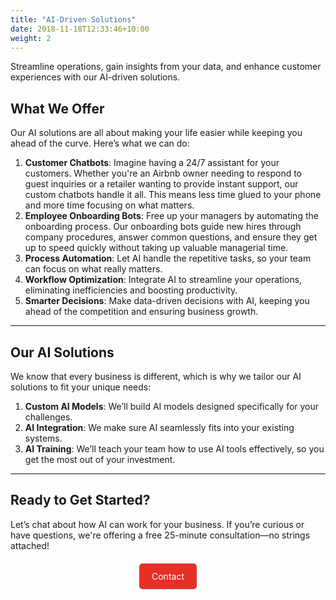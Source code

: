 ```yaml
---
title: "AI-Driven Solutions"
date: 2018-11-18T12:33:46+10:00
weight: 2
---
```


Streamline operations, gain insights from your data, and enhance customer experiences with our AI-driven solutions.

## What We Offer

Our AI solutions are all about making your life easier while keeping you ahead of the curve. Here’s what we can do:

1. **Customer Chatbots**: Imagine having a 24/7 assistant for your customers. Whether you're an Airbnb owner needing to respond to guest inquiries or a retailer wanting to provide instant support, our custom chatbots handle it all. This means less time glued to your phone and more time focusing on what matters.
2. **Employee Onboarding Bots**: Free up your managers by automating the onboarding process. Our onboarding bots guide new hires through company procedures, answer common questions, and ensure they get up to speed quickly without taking up valuable managerial time.
3. **Process Automation**: Let AI handle the repetitive tasks, so your team can focus on what really matters.
4. **Workflow Optimization**: Integrate AI to streamline your operations, eliminating inefficiencies and boosting productivity.
5.  **Smarter Decisions**: Make data-driven decisions with AI, keeping you ahead of the competition and ensuring business growth.

---

## Our AI Solutions

We know that every business is different, which is why we tailor our AI solutions to fit your unique needs:

1. **Custom AI Models**: We’ll build AI models designed specifically for your challenges.
2. **AI Integration**: We make sure AI seamlessly fits into your existing systems.
3. **AI Training**: We’ll teach your team how to use AI tools effectively, so you get the most out of your investment.

---

## Ready to Get Started?

Let’s chat about how AI can work for your business. If you’re curious or have questions, we're offering a free 25-minute consultation—no strings attached!

<div style="margin-top: 20px; text-align: center;">
  <a href="{{ site.data.contact.contact_button_link }}" class="button" style="background-color: #E52F27; color: #ffffff; padding: 10px 20px; text-decoration: none; border-radius: 5px; display: inline-block; line-height: 1.5; text-align: center; vertical-align: middle;">Contact</a>
</div>
